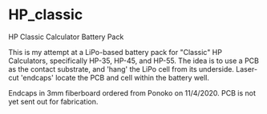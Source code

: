 # HP_classic
 HP Classic Calculator Battery Pack
 
 This is my attempt at a LiPo-based battery pack for "Classic" HP Calculators, specifically HP-35, HP-45, and HP-55.
 The idea is to use a PCB as the contact substrate, and 'hang' the LiPo cell from its underside. Laser-cut 'endcaps' locate the PCB and cell within the battery well.
 
 Endcaps in 3mm fiberboard ordered from Ponoko on 11/4/2020.
 PCB is not yet sent out for fabrication.
 
 
